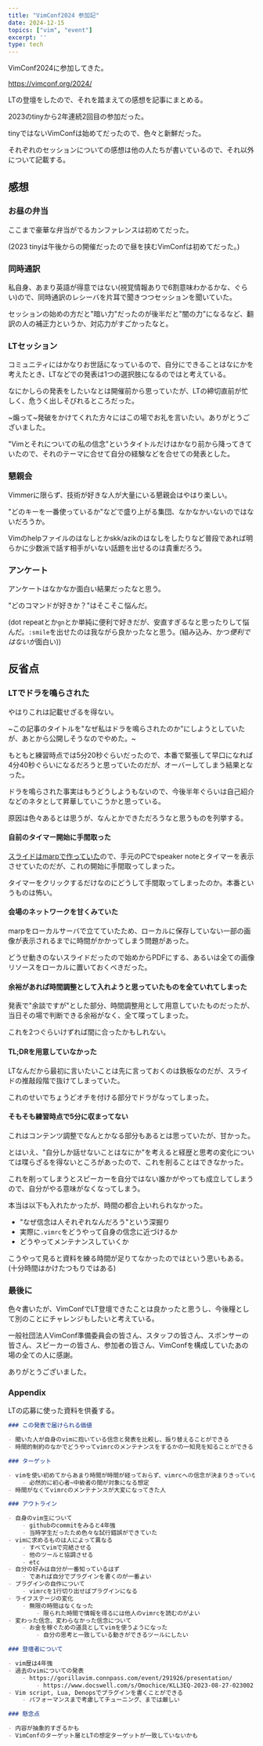 ```yaml
---
title: "VimConf2024 参加記"
date: 2024-12-15
topics: ["vim", "event"]
excerpt: ''
type: tech
---
```


VimConf2024に参加してきた。

https://vimconf.org/2024/

LTの登壇をしたので、それを踏まえての感想を記事にまとめる。

2023のtinyから2年連続2回目の参加だった。

tinyではないVimConfは始めてだったので、色々と新鮮だった。

それぞれのセッションについての感想は他の人たちが書いているので、それ以外について記載する。

## 感想

### お昼の弁当

ここまで豪華な弁当がでるカンファレンスは初めてだった。

(2023 tinyは午後からの開催だったので昼を挟むVimConfは初めてだった。)

###  同時通訳

私自身、あまり英語が得意ではない(視覚情報ありで6割意味わかるかな、ぐらい)ので、同時通訳のレシーバを片耳で聞きつつセッションを聞いていた。

セッションの始めの方だと"暗い力"だったのが後半だと"闇の力"になるなど、翻訳の人の補正力というか、対応力がすごかったなと。

### LTセッション

コミュニティにはかなりお世話になっているので、自分にできることはなにかを考えたとき、LTなどでの発表は1つの選択肢になるのではと考えている。

なにかしらの発表をしたいなとは開催前から思っていたが、LTの締切直前が忙しく、危うく出しそびれるところだった。

~煽って~発破をかけてくれた方々にはこの場でお礼を言いたい。ありがとうございました。

"Vimとそれについての私の信念"というタイトルだけはかなり前から降ってきていたので、それのテーマに合せて自分の経験などを合せての発表とした。

### 懇親会

Vimmerに限らず、技術が好きな人が大量にいる懇親会はやはり楽しい。

"どのキーを一番使っているか"などで盛り上がる集団、なかなかいないのではないだろうか。

Vimのhelpファイルのはなしとかskk/azikのはなしをしたりなど普段であれば明らかに少数派で話す相手がいない話題を出せるのは貴重だろう。

### アンケート

アンケートはなかなか面白い結果だったなと思う。

"どのコマンドが好きか？"はそこそこ悩んだ。

(dot repeatとか`gn`とか単純に便利で好きだが、安直すぎるなと思ったりして悩んだ。`:smile`を出せたのは我ながら良かったなと思う。(組み込み、かつ*便利ではないが*面白い))

## 反省点

### LTでドラを鳴らされた

やはりこれは記載せざるを得ない。

~この記事のタイトルを"なぜ私はドラを鳴らされたのか"にしようとしていたが、あとから公開しそうなのでやめた。~

もともと練習時点では5分20秒ぐらいだったので、本番で緊張して早口になれば4分40秒ぐらいになるだろうと思っていたのだが、オーバーしてしまう結果となった。

ドラを鳴らされた事実はもうどうしようもないので、今後半年ぐらいは自己紹介などのネタとして昇華していこうかと思っている。

原因は色々あるとは思うが、なんとかできただろうなと思うものを列挙する。

#### 自前のタイマー開始に手間取った

[スライドはmarpで作っていた](https://github.com/Omochice/VimConf2024-LT)ので、手元のPCでspeaker noteとタイマーを表示させていたのだが、これの開始に手間取ってしまった。

タイマーをクリックするだけなのにどうして手間取ってしまったのか。本番というものは怖い。

#### 会場のネットワークを甘くみていた

marpをローカルサーバで立てていたため、ローカルに保存していない一部の画像が表示されるまでに時間がかかってしまう問題があった。

どうせ動きのないスライドだったので始めからPDFにする、あるいは全ての画像リソースをローカルに置いておくべきだった。

#### 余裕があれば時間調整として入れようと思っていたものを全ていれてしまった

発表で"余談ですが"とした部分、時間調整用として用意していたものだったが、当日その場で判断できる余裕がなく、全て喋ってしまった。

これを2つぐらいけずれば間に合ったかもしれない。

#### TL;DRを用意していなかった

LTなんだから最初に言いたいことは先に言っておくのは鉄板なのだが、スライドの推敲段階で抜けてしまっていた。

これのせいでちょうどオチを付ける部分でドラがなってしまった。

#### そもそも練習時点で5分に収まってない

これはコンテンツ調整でなんとかなる部分もあるとは思っていたが、甘かった。

とはいえ、"自分しか話せないことはなにか"を考えると経歴と思考の変化については喋らざるを得ないところがあったので、これを削ることはできなかった。

これを削ってしまうとスピーカーを自分ではない誰かがやっても成立してしまうので、自分がやる意味がなくなってしまう。

本当は以下も入れたかったが、時間の都合上いれられなかった。

- "なぜ信念は人それぞれなんだろう"という深掘り
- 実際に`.vimrc`をどうやって自身の信念に近づけるか
- どうやってメンテナンスしていくか

こうやって見ると資料を練る時間が足りてなかったのではという思いもある。(十分時間はかけたつもりではある)

### 最後に

色々書いたが、VimConfでLT登壇できたことは良かったと思うし、今後糧として別のことにチャレンジもしたいと考えている。

一般社団法人VimConf準備委員会の皆さん、スタッフの皆さん、スポンサーの皆さん、スピーカーの皆さん、参加者の皆さん、VimConfを構成していたあの場の全ての人に感謝。

ありがとうございました。

### Appendix

LTの応募に使った資料を供養する。

```markdown
### この発表で届けられる価値

- 聞いた人が自身のvimに抱いている信念と発表を比較し、振り替えることができる
- 時間的制約のなかでどうやってvimrcのメンテナンスをするかの一知見を知ることができる

### ターゲット

- vimを使い初めてからあまり時間が時間が経っておらず、vimrcへの信念が決まりきっていない人
    - 必然的に初心者~中級者の間が対象になる想定
- 時間がなくてvimrcのメンテナンスが大変になってきた人

### アウトライン

- 自身のvim生について
    - githubのcommitをみると4年強
    - 当時学生だったため色々な試行錯誤ができていた
- vimに求めるものは人によって異なる
    - すべてvimで完結させる
    - 他のツールと協調させる
    - etc
- 自分の好みは自分が一番知っているはず
    - であれば自分でプラグインを書くのが一番よい
- プラグインの自作について
    - vimrcを1行切り出せばプラグインになる
- ライフステージの変化
    - 無限の時間はなくなった
        - 限られた時間で情報を得るには他人のvimrcを読むのがよい
- 変わった信念、変わらなかった信念について
    - お金を稼ぐための道具としてvimを使うようになった
        - 自分の思考と一致している動きができるツールにしたい

### 登壇者について

- vim歴は4年強
- 過去のvimについての発表
    - https://gorillavim.connpass.com/event/291926/presentation/
        - https://www.docswell.com/s/Omochice/KLL3EQ-2023-08-27-023002
- Vim script, Lua, Denopsでプラグインを書くことができる
    - パフォーマンスまで考慮してチューニング、までは厳しい

### 懸念点

- 内容が抽象的すぎるかも
- VimConfのターゲット層とLTの想定ターゲットが一致していないかも
```
